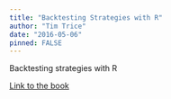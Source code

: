 ```yaml
---
title: "Backtesting Strategies with R"
author: "Tim Trice"
date: "2016-05-06"
pinned: FALSE
---
```


Backtesting strategies with R

[Link to the book](https://timtrice.github.io/backtesting-strategies/)
